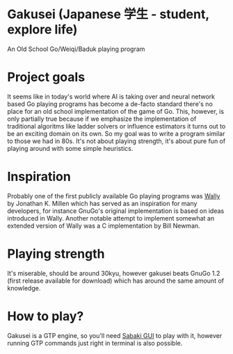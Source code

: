 # Gakusei (Japanese 学生 - student, explore life)
An Old School Go/Weiqi/Baduk playing program

# Project goals
It seems like in today's world where AI is taking over
and neural network based Go playing programs has become
a de-facto standard there's no place for an old school
implementation of the game of Go. This, however, is only
partially true because if we emphasize the implementation of
traditional algoritms like ladder solvers or influence
estimators it turns out to be an exciting domain on its own.
So my goal was to write a program similar to those we had in 80s.
It's not about playing strength, it's about pure fun of playing
around with some simple heuristics.

# Inspiration
Probably one of the first publicly available Go playing programs
was <a href="https://archive.org/details/byte-magazine-1981-04/page/n101/mode/2up"> Wally</a>
by Jonathan K. Millen which has served as an inspiration for many developers,
for instance GnuGo's original implementation is based on ideas introduced in Wally.
Another notable attempt to implement somewhat an extended version of Wally was
a C implementation by Bill Newman.

# Playing strength
It's miserable, should be around 30kyu, however gakusei beats
GnuGo 1.2 (first release available for download) which has around
the same amount of knowledge.

# How to play?
Gakusei is a GTP engine, so you'll need <a href="https://github.com/SabakiHQ/Sabaki">Sabaki GUI</a>
to play with it, however running GTP commands just right in terminal is also possible.
